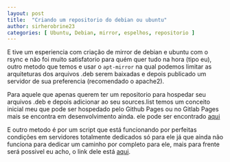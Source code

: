 ```yaml
---
layout: post
title:  "Criando um repositorio do debian ou ubuntu"
author: sirherobrine23
categories: [ Ubuntu, Debian, mirror, espelhos, repositorio ]
---
```


E tive um esperiencia com criação de mirror de debian e ubuntu com o rsync e não foi muito satisfatorio para quém quer tudo na hora (tipo eu), outro metodo que temos e usar o `apt-mirror` na qual podemos limitar as arquiteturas dos arquivos .deb serem baixadas e depois publicado um servidor de sua preferencia (recomendado o apache2).

Para aquele que apenas querem ter um repositorio para hospedar seu arquivos .deb e depois adicionar ao seu sources.list temos um conceito inicial meu que pode ser hospedado pelo Github Pages ou no Gitlab Pages mais se encontra em desenvolvimento ainda. ele pode ser encontrado [aqui](https://github.com/Sirherobrine23/Apt-repository-with-Gh-pages.git)

E outro metodo é por um script que está funcionando por perfeitas condições em servidores totalmente dedicados só para ele já que ainda não funciona para dedicar um caminho por completo para ele, mais para frente será possivel eu acho, o link dele está [aqui](https://github.com/Sirherobrine23/apt-http-deploy-server).